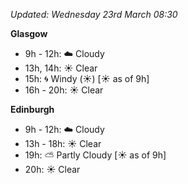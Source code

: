 *Updated: Wednesday 23rd March 08:30*

**Glasgow**

* 9h - 12h: :cloud: Cloudy
* 13h, 14h: :sunny: Clear
* 15h: :cyclone: Windy (:sunny:) [:sunny: as of 9h]
* 16h - 20h: :sunny: Clear

**Edinburgh**

* 9h - 12h: :cloud: Cloudy
* 13h - 18h: :sunny: Clear
* 19h: :partly_sunny: Partly Cloudy [:sunny: as of 9h]
* 20h: :sunny: Clear
